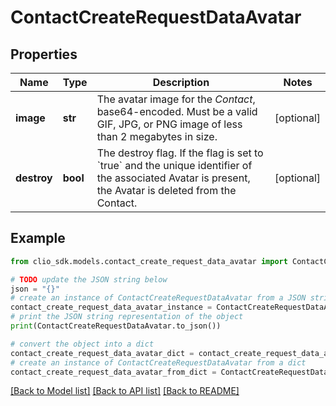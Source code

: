 # ContactCreateRequestDataAvatar


## Properties

Name | Type | Description | Notes
------------ | ------------- | ------------- | -------------
**image** | **str** | The avatar image for the *Contact*, base64-encoded. Must be a valid GIF, JPG, or PNG image of less than 2 megabytes in size. | [optional] 
**destroy** | **bool** | The destroy flag. If the flag is set to &#x60;true&#x60; and the unique identifier of the associated Avatar is present, the Avatar is deleted from the Contact. | [optional] 

## Example

```python
from clio_sdk.models.contact_create_request_data_avatar import ContactCreateRequestDataAvatar

# TODO update the JSON string below
json = "{}"
# create an instance of ContactCreateRequestDataAvatar from a JSON string
contact_create_request_data_avatar_instance = ContactCreateRequestDataAvatar.from_json(json)
# print the JSON string representation of the object
print(ContactCreateRequestDataAvatar.to_json())

# convert the object into a dict
contact_create_request_data_avatar_dict = contact_create_request_data_avatar_instance.to_dict()
# create an instance of ContactCreateRequestDataAvatar from a dict
contact_create_request_data_avatar_from_dict = ContactCreateRequestDataAvatar.from_dict(contact_create_request_data_avatar_dict)
```
[[Back to Model list]](../README.md#documentation-for-models) [[Back to API list]](../README.md#documentation-for-api-endpoints) [[Back to README]](../README.md)


